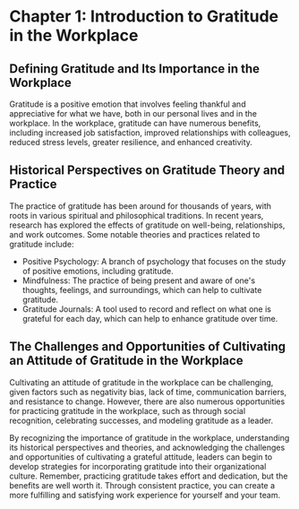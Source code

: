 Chapter 1: Introduction to Gratitude in the Workplace
=====================================================

Defining Gratitude and Its Importance in the Workplace
------------------------------------------------------

Gratitude is a positive emotion that involves feeling thankful and appreciative for what we have, both in our personal lives and in the workplace. In the workplace, gratitude can have numerous benefits, including increased job satisfaction, improved relationships with colleagues, reduced stress levels, greater resilience, and enhanced creativity.

Historical Perspectives on Gratitude Theory and Practice
--------------------------------------------------------

The practice of gratitude has been around for thousands of years, with roots in various spiritual and philosophical traditions. In recent years, research has explored the effects of gratitude on well-being, relationships, and work outcomes. Some notable theories and practices related to gratitude include:

* Positive Psychology: A branch of psychology that focuses on the study of positive emotions, including gratitude.
* Mindfulness: The practice of being present and aware of one's thoughts, feelings, and surroundings, which can help to cultivate gratitude.
* Gratitude Journals: A tool used to record and reflect on what one is grateful for each day, which can help to enhance gratitude over time.

The Challenges and Opportunities of Cultivating an Attitude of Gratitude in the Workplace
-----------------------------------------------------------------------------------------

Cultivating an attitude of gratitude in the workplace can be challenging, given factors such as negativity bias, lack of time, communication barriers, and resistance to change. However, there are also numerous opportunities for practicing gratitude in the workplace, such as through social recognition, celebrating successes, and modeling gratitude as a leader.

By recognizing the importance of gratitude in the workplace, understanding its historical perspectives and theories, and acknowledging the challenges and opportunities of cultivating a grateful attitude, leaders can begin to develop strategies for incorporating gratitude into their organizational culture. Remember, practicing gratitude takes effort and dedication, but the benefits are well worth it. Through consistent practice, you can create a more fulfilling and satisfying work experience for yourself and your team.
